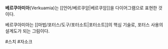 **베르쿠아미아**(Verkuamia)는 [[언어/베르쿠암|베르쿠암]]을 다이어그램으로 표현한 것이다.

베르쿠아미아는 [[마법/포터스/도구/포터소트|포터소트]]의 핵심 기술로, 포터스 사용의 설계도가 되는 그림이다.

#스치 #자소크 